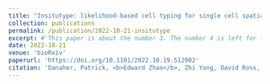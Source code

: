 ```yaml
---
title: "Insitutype: likelihood-based cell typing for single cell spatial transcriptomics"
collection: publications
permalink: /publication/2022-10-21-insitutype
excerpt: #'This paper is about the number 3. The number 4 is left for future work.'
date: 2022-10-21
venue: 'bioRxiv'
paperurl: 'https://doi.org/10.1101/2022.10.19.512902'
citation: 'Danaher, Patrick, <b>Edward Zhao</b>, Zhi Yang, David Ross, Mark Gregory, Zach Reitz, Tae K. Kim, Sarah Baxter, Shaun Jackson, Shanshan He, Dave Henderson, Joseph M. Beechem. (2022). &quot;Insitutype: likelihood-based cell typing for single cell spatial transcriptomics.&quot; <i>bioRxiv</i>.'
---
```

